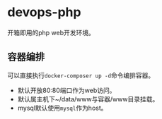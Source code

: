 # devops-php
开箱即用的php web开发环境。

## 容器编排
可以直接执行`docker-composer up -d`命令编排容器。

- 默认开放80:80端口作为web访问。
- 默认属主机下~/data/www与容器/www目录挂载。
- mysql默认使用`mysql`作为host。
